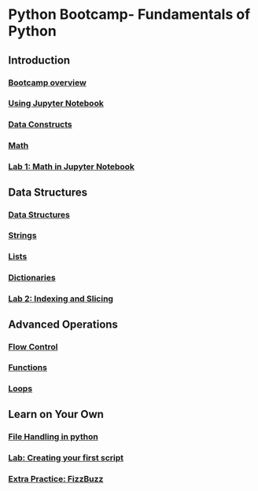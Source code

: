 # Python Bootcamp- Fundamentals of Python

## Introduction
### [Bootcamp overview](./python_basics/notebooks/Python%20Bootcamp-%20Intro.ipynb)
### [Using Jupyter Notebook](./pandas_basics/pandas_basics/notebooks/Using%20Jupyter%20Notebook.ipynb)
### [Data Constructs](./python_basics/notebooks/Python%20Bootcamp%20-%20Data%20Constructs.ipynb)
### [Math](./python_basics/notebooks/Python%20Bootcamp-%20Math.ipynb)
### [Lab 1: Math in Jupyter Notebook](./python_basics/labs/Lab1-%20Math.ipynb)

## Data Structures
### [Data Structures](./python_basics/notebooks/Python%20Bootcamp-%20Data%20Structures.ipynb)
### [Strings](./python_basics/notebooks/Python%20Bootcamp-%20Strings.ipynb)
### [Lists](./python_basics/notebooks/Python%20Bootcamp-%20Lists.ipynb)
### [Dictionaries](./python_basics/notebooks/Python%20Bootcamp-%20Dictionaries.ipynb)
### [Lab 2: Indexing and Slicing](./python_basics/labs/Lab2-%20Indexing%20and%20Slicing.ipynb)

## Advanced Operations
### [Flow Control](./python_basics/notebooks/Flow%20Control.ipynb)
### [Functions](./python_basics/notebooks/Functions.ipynb)
### [Loops](./python_basics/notebooks/Loops.ipynb)

## Learn on Your Own
### [File Handling in python](./python_basics/notebooks/File%20Handling.ipynb)
### [Lab: Creating your first script](./python_basics/labs/Lab3.ipynb)
### [Extra Practice: FizzBuzz](./python_basics/labs/FizzBuzz_Lab.ipynb)


